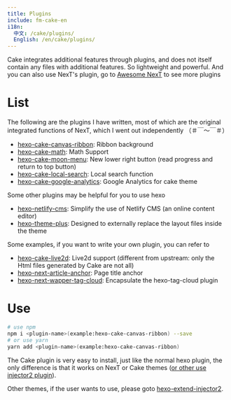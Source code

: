 ```yaml
---
title: Plugins
include: fm-cake-en
i18n:
  中文: /cake/plugins/
  English: /en/cake/plugins/
---
```


Cake integrates additional features through plugins, and does not itself contain any files with additional features. So lightweight and powerful. And you can also use NexT's plugin, go to [Awesome NexT](https://github.com/theme-next/awesome-next) to see more plugins

# List

The following are the plugins I have written, most of which are the original integrated functions of NexT, which I went out independently （＃￣～￣＃）

- [hexo-cake-canvas-ribbon](https://github.com/jiangtj-lab/hexo-cake-canvas-ribbon): Ribbon background
- [hexo-cake-math](https://github.com/jiangtj-lab/hexo-cake-math): Math Support
- [hexo-cake-moon-menu](https://github.com/jiangtj-lab/hexo-cake-moon-menu): New lower right button (read progress and return to top button)
- [hexo-cake-local-search](https://github.com/jiangtj-lab/hexo-cake-local-search): Local search function
- [hexo-cake-google-analytics](https://github.com/jiangtj-lab/hexo-cake-google-analytics): Google Analytics for cake theme

Some other plugins may be helpful for you to use hexo
- [hexo-netlify-cms](https://github.com/jiangtj/hexo-netlify-cms): Simplify the use of Netlify CMS (an online content editor)
- [hexo-theme-plus](https://github.com/jiangtj/hexo-theme-plus): Designed to externally replace the layout files inside the theme

Some examples, if you want to write your own plugin, you can refer to
- [hexo-cake-live2d](https://github.com/jiangtj-lab/hexo-cake-live2d): Live2d support (different from upstream: only the Html files generated by Cake are not all)
- [hexo-next-article-anchor](https://github.com/jiangtj-lab/hexo-next-article-anchor): Page title anchor
- [hexo-next-wapper-tag-cloud](https://github.com/jiangtj-lab/hexo-next-wapper-tag-cloud): Encapsulate the hexo-tag-cloud plugin

# Use

```bash
# use npm
npm i <plugin-name>(example:hexo-cake-canvas-ribbon) --save
# or use yarn
yarn add <plugin-name>(example:hexo-cake-canvas-ribbon)
```

The Cake plugin is very easy to install, just like the normal hexo plugin, the only difference is that it works on NexT or Cake themes ([or other use injector2 plugin](https://github.com/jiangtj/hexo-extend-injector2)).

Other themes, if the user wants to use, please goto [hexo-extend-injector2](https://github.com/jiangtj/hexo-extend-injector2).
